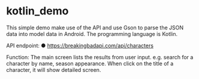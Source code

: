 # kotlin_demo
This simple demo make use of the API and use Gson to parse the JSON data into model data in Android. The programming language is Kotlin. 

API endpoint: ● https://breakingbadapi.com/api/characters

Function:
The main screen lists the results from user input. e.g. search for a character by name, season appearance. When click on the title of a character, it will show detailed screen.
